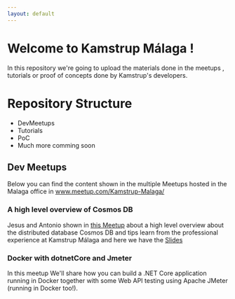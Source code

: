 ```yaml
---
layout: default
---
```


# Welcome to Kamstrup Málaga !

In this repository we're going to upload the materials done in the meetups , tutorials or proof of concepts done by Kamstrup's developers.

# Repository Structure

 - DevMeetups
 - Tutorials
 - PoC
 - Much more comming soon 

## Dev Meetups
Below you can find the content shown in the multiple Meetups hosted in the Malaga office in www.meetup.com/Kamstrup-Malaga/

###  A high level overview of Cosmos DB
Jesus and Antonio shown in [this Meetup](https://www.meetup.com/Kamstrup-Malaga/events/255856375/) about a high level overview about the distributed database Cosmos DB and tips learn from the professional experience at Kamstrup Málaga and here we have the  [Slides](https://slides.com/jecaestevez/cosmosdb/fullscreen)

###  Docker with dotnetCore and Jmeter
In this meetup We'll share how you can build a .NET Core application running in Docker together with some Web API testing using Apache JMeter (running in Docker too!).  
